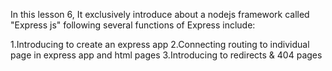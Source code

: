 In this lesson 6, It exclusively introduce about a nodejs framework called "Express js" following 
several functions of Express include:

1.Introducing to create an express app
2.Connecting routing to individual page in express app and html pages
3.Introducing to redirects & 404 pages
